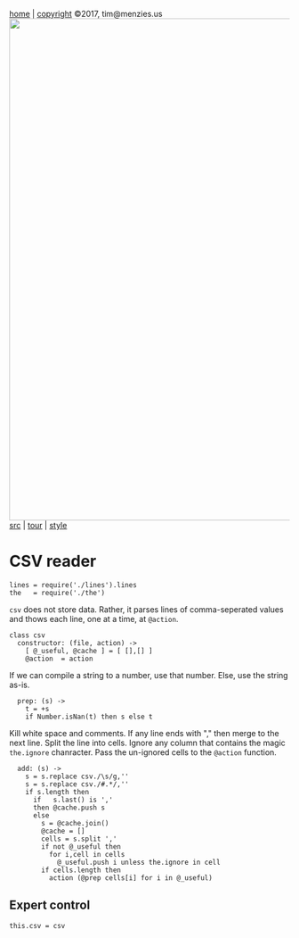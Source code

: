 [home](http://tiny.cc/koff) |
[copyright](https://github.com/koffee/script/blob/master/LICENSE.md) &copy;2017, tim&commat;menzies.us<br>
[<img width=900 src=https://raw.githubusercontent.com/koffee/script/master/img/head.jpg>](http://tiny.cc/koffee)<br>
[src](https://github.com/koffee/script/tree/master/lib) |
[tour](https://github.com/koffee/script/blob/master/docs/TOUR.md) |
[style](https://github.com/koffee/script/blob/master/docs/STYLE.md) 


# CSV reader

    lines = require('./lines').lines
    the   = require('./the')

`csv` does not store data. Rather, it parses lines of comma-seperated values
and thows each line, one at a time, at `@action`.

    class csv
      constructor: (file, action) ->
        [ @_useful, @cache ] = [ [],[] ]
        @action  = action

If we can compile a string to a number, use that number. Else, use the string as-is.

      prep: (s) ->
        t = +s
        if Number.isNan(t) then s else t

Kill white space and comments. If any line ends with "," then merge to the next line.
Split the line into cells. Ignore any column that contains the magic `the.ignore` chanracter.
Pass the un-ignored cells to the `@action` function.

      add: (s) ->
        s = s.replace csv./\s/g,''
        s = s.replace csv./#.*/,''
        if s.length then
          if   s.last() is ','
          then @cache.push s
          else
            s = @cache.join()
            @cache = []
            cells = s.split ','
            if not @_useful then
              for i,cell in cells
                @_useful.push i unless the.ignore in cell
            if cells.length then
              action (@prep cells[i] for i in @_useful)

## Expert control

    this.csv = csv
